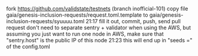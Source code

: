 fork https://github.com/validstate/testnets (branch inofficial-101)
copy file gaia/genesis-inclusion-requests/request.toml.template to gaia/genesis-inclusion-requests/syuuuu.toml
21:17
fill it out, commit, push, send pull request 
don't need to separate sentry + validator when using the AWS, but assuming you just want to run one node in AWS, make sure that "sentry.host" is the public IP of this node
21:23
this will end up in "seeds =" of the config.toml